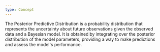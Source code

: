 ```yaml
---
type: Concept
---
```


The Posterior Predictive Distribution is a probability distribution that represents the uncertainty about future observations given the observed data and a Bayesian model. It is obtained by integrating over the posterior distribution of the model parameters, providing a way to make predictions and assess the model's performance.